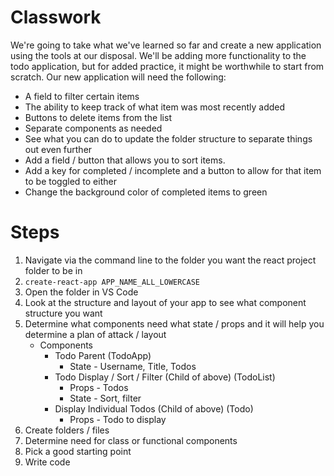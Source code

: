 # Classwork

We're going to take what we've learned so far and create a new application using the tools at our disposal. We'll be adding more functionality to the todo application, but for added practice, it might be worthwhile to start from scratch. Our new application will need the following:

- A field to filter certain items
- The ability to keep track of what item was most recently added
- Buttons to delete items from the list
- Separate components as needed
- See what you can do to update the folder structure to separate things out even further
- Add a field / button that allows you to sort items.
- Add a key for completed / incomplete and a button to allow for that item to be toggled to either
- Change the background color of completed items to green

# Steps

1. Navigate via the command line to the folder you want the react project folder to be in
2. `create-react-app APP_NAME_ALL_LOWERCASE`
3. Open the folder in VS Code
4. Look at the structure and layout of your app to see what component structure you want
5. Determine what components need what state / props and it will help you determine a plan of attack / layout
   - Components
     - Todo Parent (TodoApp)
       - State - Username, Title, Todos
     - Todo Display / Sort / Filter (Child of above) (TodoList)
       - Props - Todos
       - State - Sort, filter
     - Display Individual Todos (Child of above) (Todo)
       - Props - Todo to display
6. Create folders / files
7. Determine need for class or functional components
8. Pick a good starting point
9. Write code
